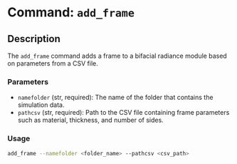 # Command: `add_frame`

## Description

The `add_frame` command adds a frame to a bifacial radiance module based on parameters from a CSV file.

### Parameters

- `namefolder` (str, required): The name of the folder that contains the simulation data.
- `pathcsv` (str, required): Path to the CSV file containing frame parameters such as material, thickness, and number of sides.

### Usage

```bash
add_frame --namefolder <folder_name> --pathcsv <csv_path>
```